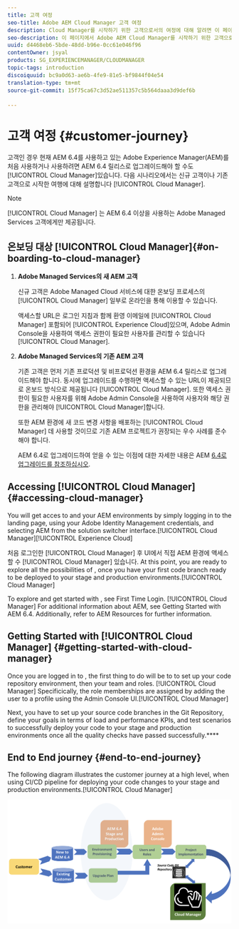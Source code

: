 ```yaml
---
title: 고객 여정
seo-title: Adobe AEM Cloud Manager 고객 여정
description: Cloud Manager를 시작하기 위한 고객으로서의 여정에 대해 알려면 이 페이지를 따르십시오.
seo-description: 이 페이지에서 Adobe AEM Cloud Manager를 시작하기 위한 고객으로서의 여정에 대해 살펴보십시오.
uuid: d4468eb6-5bde-48dd-b96e-0cc61e046f96
contentOwner: jsyal
products: SG_EXPERIENCEMANAGER/CLOUDMANAGER
topic-tags: introduction
discoiquuid: bc9a0d63-ae6b-4fe9-81e5-bf9844f04e54
translation-type: tm+mt
source-git-commit: 15f75ca67c3d52ae511357c5b564daaa3d9def6b

---
```



# 고객 여정 {#customer-journey}

고객인 경우 현재 AEM 6.4를 사용하고 있는 Adobe Experience Manager(AEM)를 처음 사용하거나 사용하려면 AEM 6.4 릴리스로 업그레이드해야 할 수도 [!UICONTROL Cloud Manager]있습니다. 다음 시나리오에서는 신규 고객이나 기존 고객으로 시작한 여행에 대해 설명합니다 [!UICONTROL Cloud Manager].

>[!NOTE]
>
>[!UICONTROL Cloud Manager] 는 AEM 6.4 이상을 사용하는 Adobe Managed Services 고객에게만 제공됩니다.

## 온보딩 대상 [!UICONTROL Cloud Manager]{#on-boarding-to-cloud-manager}

1. **Adobe Managed Services의 새 AEM 고객**

   신규 고객은 Adobe Managed Cloud 서비스에 대한 온보딩 프로세스의 [!UICONTROL Cloud Manager] 일부로 온라인을 통해 이용할 수 있습니다.

   액세스할 URL은 로그인 지침과 함께 환영 이메일에 [!UICONTROL Cloud Manager] 포함되어 [!UICONTROL Experience Cloud]있으며, Adobe Admin Console을 사용하여 액세스 권한이 필요한 사용자를 관리할 수 있습니다 [!UICONTROL Cloud Manager].

1. **Adobe Managed Services의 기존 AEM 고객**

   기존 고객은 먼저 기존 프로덕션 및 비프로덕션 환경을 AEM 6.4 릴리스로 업그레이드해야 합니다. 동시에 업그레이드를 수행하면 액세스할 수 있는 URL이 제공되므로 온보드 방식으로 제공됩니다 [!UICONTROL Cloud Manager]. 또한 액세스 권한이 필요한 사용자를 위해 Adobe Admin Console을 사용하여 사용자와 해당 권한을 관리해야 [!UICONTROL Cloud Manager]합니다.

   또한 AEM 환경에 새 코드 변경 사항을 배포하는 [!UICONTROL Cloud Manager] 데 사용할 것이므로 기존 AEM 프로젝트가 권장되는 우수 사례를 준수해야 합니다.

   AEM 6.4로 업그레이드하여 얻을 수 있는 이점에 대한 자세한 내용은 AEM [6.4로 업그레이드를 참조하십시오](https://helpx.adobe.com/experience-manager/6-4/sites/deploying/using/upgrade.html).

## Accessing  [!UICONTROL Cloud Manager]{#accessing-cloud-manager}

You will get acces to  and your AEM environments by simply logging in to the  landing page, using your Adobe Identity Management credentials, and selecting AEM from the solution switcher interface.[!UICONTROL Cloud Manager][!UICONTROL Experience Cloud]

처음 로그인한 [!UICONTROL Cloud Manager] 후 UI에서 직접 AEM 환경에 액세스할 수 [!UICONTROL Cloud Manager] 있습니다. At this point, you are ready to explore all the possibilities of , once you have your first code branch ready to be deployed to your stage and production environments.[!UICONTROL Cloud Manager]

To explore and get started with , see First Time Login. [!UICONTROL Cloud Manager][](first-time-login.md) For additional information about AEM, see Getting Started with AEM 6.4. [](https://helpx.adobe.com/experience-manager/6-4/sites/deploying/using/deploy.html) Additionally, refer to AEM Resources for further information.[](https://www.adobe.com/marketing-cloud/experience-manager/resources.html?promoid=759X6WV8&mv=other)

## Getting Started with [!UICONTROL Cloud Manager] {#getting-started-with-cloud-manager}

Once you are logged in to , the first thing to do will be to to set up your code repository environment, then your team and roles. [!UICONTROL Cloud Manager] Specificically, the role memberships are assigned by adding the user to a  profile using the Admin Console UI.[!UICONTROL Cloud Manager]

Next, you have to set up your source code branches in the Git Repository, define your goals in terms of load and performance KPIs, and test scenarios to successfully deploy your code to your stage and production environments once all the quality checks have passed successfully.****

## End to End journey {#end-to-end-journey}

The following diagram illustrates the customer journey at a high level, when using  CI/CD pipeline for deploying your code changes to your stage and production environments.[!UICONTROL Cloud Manager]

![](assets/screen_shot_2018-05-15at124004pm.png)

